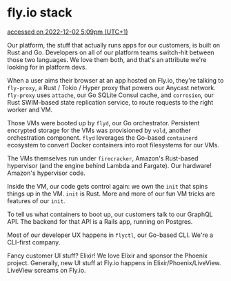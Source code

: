 # fly.io stack

[accessed on 2022-12-02 5:09pm (UTC+1)](https://fly.io/docs/hiring/stack/) 

Our platform, the stuff that actually runs apps for our customers, is built on Rust and Go. Developers on all of our platform teams switch-hit  between those two languages. We love them both, and that's an attribute  we're looking for in platform devs.

When a user aims their browser at an app hosted on Fly.io, they're talking to `fly-proxy`, a Rust / Tokio / Hyper proxy that powers our Anycast network. `fly-proxy` uses `attache`, our Go SQLite Consul cache, and `corrosion`, our Rust SWIM-based state replication service, to route requests to the right worker and VM.

Those VMs were booted up by `flyd`, our Go orchestrator. Persistent encrypted storage for the VMs was provisioned by `vold`, another orchestration component. `flyd` leverages the Go-based `containerd` ecosystem to convert Docker containers into root filesystems for our VMs.

The VMs themselves run under `firecracker`, Amazon's Rust-based hypervisor (and the engine behind Lambda and Fargate). Our hardware! Amazon's hypervisor code.

Inside the VM, our code gets control again: we own the `init` that spins things up in the VM. `init` is Rust. More and more of our fun VM tricks are features of our `init`.

To tell us what containers to boot up, our customers talk to our GraphQL  API. The backend for that API is a Rails app, running on Postgres.

Most of our developer UX happens in `flyctl`, our Go-based CLI. We're a CLI-first company.

Fancy customer UI stuff? Elixir! We love Elixir and sponsor the Phoenix  project. Generally, new UI stuff at Fly.io happens in  Elixir/Phoenix/LiveView. LiveView screams on Fly.io.